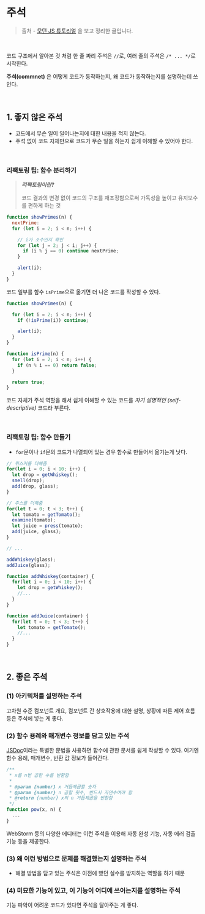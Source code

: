 # 주석



> 출처 - [모던 JS 튜토리얼](****https://ko.javascript.info/****) 을 보고 정리한 글입니다.



<br>



코드 구조에서 알아본 것 처럼 한 줄 짜리 주석은 `//`로, 여러 줄의 주석은 `/* ... */`로 시작한다.

**주석(commnet)** 은 어떻게 코드가 동작하는지, 왜 코드가 동작하는지를 설명하는데 쓰인다.

<br>

## 1. 좋지 않은 주석

- 코드에서 무슨 일이 일어나는지에 대한 내용을 적지 않는다.
- 주석 없이 코드 자체만으로 코드가 무슨 일을 하는지 쉽게 이해할 수 있어야 한다.

<br>

### 리팩토링 팁: 함수 분리하기

> ***리팩토링이란?***
>
> 코드 결과의 변경 없이 코드의 구조를 재조정함으로써 가독성을 높이고 유지보수를 편하게 하는 것

```javascript
function showPrimes(n) {
  nextPrime:
  for (let i = 2; i < n; i++) {

    // i가 소수인지 확인
    for (let j = 2; j < i; j++) {
      if (i % j == 0) continue nextPrime;
    }

    alert(i);
  }
}
```

코드 일부를 함수 `isPrime`으로 옮기면 더 나은 코드를 작성할 수 있다.

```javascript
function showPrimes(n) {

  for (let i = 2; i < n; i++) {
    if (!isPrime(i)) continue;

    alert(i);
  }
}

function isPrime(n) {
  for (let i = 2; i < n; i++) {
    if (n % i == 0) return false;
  }

  return true;
}
```

코드 자체가 주석 역할을 해서 쉽게 이해할 수 있는 코드를 *자기 설명적인 (self-descriptive)* 코드라 부른다.

<br>

### 리팩토링 팁: 함수 만들기

- `for`문이나 `if`문의 코드가 나열되어 있는 경우 함수로 만들어서 옮기는게 낫다.

```javascript
// 위스키를 더해줌
for(let i = 0; i < 10; i++) {
  let drop = getWhiskey();
  smell(drop);
  add(drop, glass);
}

// 주스를 더해줌
for(let t = 0; t < 3; t++) {
  let tomato = getTomato();
  examine(tomato);
  let juice = press(tomato);
  add(juice, glass);
}

// ...
```

```javascript
addWhiskey(glass);
addJuice(glass);

function addWhiskey(container) {
  for(let i = 0; i < 10; i++) {
    let drop = getWhiskey();
    //...
  }
}

function addJuice(container) {
  for(let t = 0; t < 3; t++) {
    let tomato = getTomato();
    //...
  }
}
```

<br>

## 2. 좋은 주석

### (1) 아키텍처를 설명하는 주석

고차원 수준 컴포넌트 개요, 컴포넌트 간 상호작용에 대한 설명, 상황에 따른 제어 흐름 등은 주석에 넣는 게 좋다.

### (2) 함수 용례와 매개변수 정보를 담고 있는 주석

[JSDoc](https://en.wikipedia.org/wiki/JSDoc)이라는 특별한 문법을 사용하면 함수에 관한 문서를 쉽게 작성할 수 있다. 여기엔 함수 용례, 매개변수, 반환 값 정보가 들어간다.

```javascript
/**
 * x를 n번 곱한 수를 반환함
 *
 * @param {number} x 거듭제곱할 숫자
 * @param {number} n 곱할 횟수, 반드시 자연수여야 함
 * @return {number} x의 n 거듭제곱을 반환함
 */
function pow(x, n) {
  ...
}
```

WebStorm 등의 다양한 에디터는 이런 주석을 이용해 자동 완성 기능, 자동 에러 검출 기능 등을 제공한다.

### (3) 왜 이런 방법으로 문제를 해결했는지 설명하는 주석

- 해결 방법을 담고 있는 주석은 이전에 했던 실수를 방지하는 역할을 하기 때문

### (4) 미묘한 기능이 있고, 이 기능이 어디에 쓰이는지를 설명하는 주석

기능 파악이 어려운 코드가 있다면 주석을 달아주는 게 좋다.

